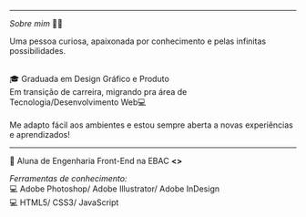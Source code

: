 _____________________________________________________________________________________________________________________

_*Sobre mim*_ ✍🏻

Uma pessoa curiosa, apaixonada por conhecimento e pelas infinitas possibilidades.<br><br>

🎓 Graduada em Design Gráfico e Produto<br>
Em transição de carreira, migrando pra área de Tecnologia/Desenvolvimento Web💻<br><br>
Me adapto fácil aos ambientes e estou sempre aberta a novas experiências e aprendizados!
<br>
_____________________________________________________________________________________________________________________
📒 Aluna de Engenharia Front-End na EBAC <b> <> </b>
  <br>

  *Ferramentas de conhecimento:*<br>
💻 Adobe Photoshop/ Adobe Illustrator/ Adobe InDesign <br>
💻 HTML5/ CSS3/ JavaScript 
